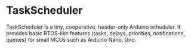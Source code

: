 # TaskScheduler
TaskScheduler is a tiny, cooperative, header-only Arduino scheduler. It provides basic RTOS-like features (tasks, delays, priorities, notifications, queues) for small MCUs such as Arduino Nano, Uno.
